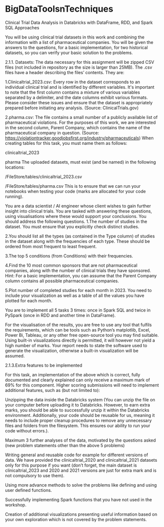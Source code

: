 # BigDataToolsnTechniques
Clinical Trial Data Analysis in Databricks with DataFrame, RDD, and Spark SQL Approaches

You will be using clinical trial datasets in this work and combining the information with a list of pharmaceutical companies. You will be given the answers to the questions, for a basic implementation, for two historical datasets, so you can verify your basic solution to the problems.

2.1.1.
Datasets:
The data necessary for this assignment will be zipped CSV files (not included in repository as the size is larger than 25MB). The .csv files have a header describing the files’ contents. They are:

1.Clinicaltrial_2023.csv:
Every row in the dataset corresponds to an individual clinical trial and is identified by different variables. It's important to note that the first column contains a mixture of various variables separated by a delimiter, and the date columns exhibit various formats. Please consider these issues and ensure that the dataset is appropriately prepared before initiating any analysis.
(Source: ClinicalTrials.gov)

2.pharma.csv:
The file contains a small number of a publicly available list of pharmaceutical violations. For the purposes of this work, we are interested in the second column, Parent Company, which contains the name of the pharmaceutical company in question.
(Source: https://violationtracker.goodjobsfirst.org/industry/pharmaceuticals)
When creating tables for this task, you must name them as follows:

clinicaltrial_2023

pharma
The uploaded datasets, must exist (and be named) in the following locations:

/FileStore/tables/clinicaltrial_2023.csv

/FileStore/tables/pharma.csv
This is to ensure that we can run your notebooks when testing your code (marks are allocated for your code running).

You are a data scientist / AI engineer whose client wishes to gain further insight into clinical trials. You are tasked with answering these questions, using visualisations where these would support your conclusions.
You should address the following questions.
1.The number of studies in the dataset. You must ensure that you explicitly check distinct studies.

2.You should list all the types (as contained in the Type column) of studies in the dataset along with the frequencies of each type. These should be ordered from most frequent to least frequent.

3.The top 5 conditions (from Conditions) with their frequencies.

4.Find the 10 most common sponsors that are not pharmaceutical companies, along with the number of clinical trials they have sponsored. Hint: For a basic implementation, you can assume that the Parent Company column contains all possible pharmaceutical companies.

5.Plot number of completed studies for each month in 2023. You need to include your visualization as well as a table of all the values you have plotted for each month.

You are to implement all 5 tasks 3 times: once in Spark SQL and twice in PySpark (once in RDD and another time in DataFrame).

For the visualisation of the results, you are free to use any tool that fulfils the requirements, which can be tools such as Python’s matplotlib, Excel, Power Bi, Tableau, or any other free open-source tool you may find suitable. Using built-in visualizations directly is permitted, it will however not yield a high number of marks. Your report needs to state the software used to generate the visualization, otherwise a built-in visualization will be assumed.

2.1.3.Extra features to be implemented 

For this task, an implementation of the above which is correct, fully documented and clearly explained can only receive a maximum mark of 69% for this component. Higher scoring submissions will need to implement additional features, such as (but not limited to):

Unzipping the data inside the Databricks system (You can unzip the file on your computer before uploading it to Databricks. However, to earn extra marks, you should be able to successfully unzip it within the Databricks environment. Additionally, your code should be reusable for us, meaning it needs to include proper cleanup procedures to remove any unnecessary files and folders from the filesystem. This ensures our ability to run your code without errors.).

Maximum 3 further analyses of the data, motivated by the questions asked (new problem statements other than the above 5 problems)

Writing general and reusable code for example for different versions of data. We have provided the clinicaltrial_2020 and clinicaltrial_2021 datasets only for this purpose if you want (don’t forget, the main dataset is clinicaltrial_2023 and 2020 and 2021 versions are just for extra mark and is not compulsory to use them).

Using more advance methods to solve the problems like defining and using user defined functions.

Successfully implementing Spark functions that you have not used in the workshop.

Creation of additional visualizations presenting useful information based on your own exploration which is not covered by the problem statements.
